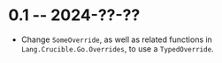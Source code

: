 # 0.1 -- 2024-??-??

* Change `SomeOverride`, as well as related functions in
  `Lang.Crucible.Go.Overrides`, to use a `TypedOverride`.
